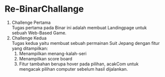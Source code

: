 # Re-BinarChallange
1. Challenge Pertama<br>
Tugas pertama pada Binar ini adalah membuat Landingpage untuk sebuah Web-Based Game.<br>
2. Challenge Kedua<br>
Tugas kedua yaitu membuat sebuah permainan Suit Jepang dengan fitur yang ditampilkan:<br>
    1. Menampilkan menang-kalah-seri<br>
    2. Menampilkan score board<br>
    3. Fitur tambahan berupa hover pada pilihan, acakCom untuk mengacak pilihan computer sebelum hasil dijalankan.<br>
